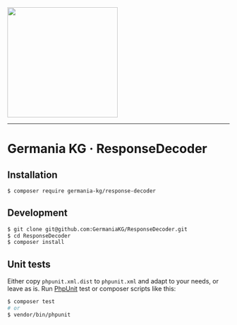 <img src="https://static.germania-kg.com/logos/ga-logo-2016-web.svgz" width="250px">

------




# Germania KG · ResponseDecoder



## Installation

```bash
$ composer require germania-kg/response-decoder
```



## Development

```bash
$ git clone git@github.com:GermaniaKG/ResponseDecoder.git
$ cd ResponseDecoder
$ composer install
```



## Unit tests

Either copy `phpunit.xml.dist` to `phpunit.xml` and adapt to your needs, or leave as is. Run [PhpUnit](https://phpunit.de/) test or composer scripts like this:

```bash
$ composer test
# or
$ vendor/bin/phpunit
```

